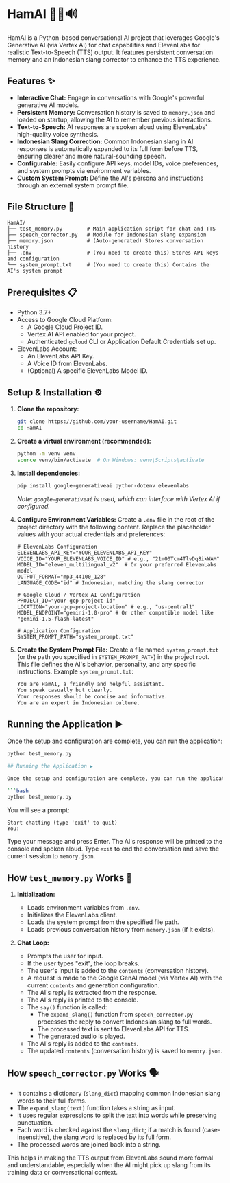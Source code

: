 # HamAI 🤖💬🔊

HamAI is a Python-based conversational AI project that leverages Google's Generative AI (via Vertex AI) for chat capabilities and ElevenLabs for realistic Text-to-Speech (TTS) output. It features persistent conversation memory and an Indonesian slang corrector to enhance the TTS experience.

## Features ✨

*   **Interactive Chat:** Engage in conversations with Google's powerful generative AI models.
*   **Persistent Memory:** Conversation history is saved to `memory.json` and loaded on startup, allowing the AI to remember previous interactions.
*   **Text-to-Speech:** AI responses are spoken aloud using ElevenLabs' high-quality voice synthesis.
*   **Indonesian Slang Correction:** Common Indonesian slang in AI responses is automatically expanded to its full form before TTS, ensuring clearer and more natural-sounding speech.
*   **Configurable:** Easily configure API keys, model IDs, voice preferences, and system prompts via environment variables.
*   **Custom System Prompt:** Define the AI's persona and instructions through an external system prompt file.

## File Structure 📂
```
HamAI/
├── test_memory.py        # Main application script for chat and TTS
├── speech_corrector.py   # Module for Indonesian slang expansion
├── memory.json           # (Auto-generated) Stores conversation history
├── .env                  # (You need to create this) Stores API keys and configuration
└── system_prompt.txt     # (You need to create this) Contains the AI's system prompt
```


## Prerequisites 📋

*   Python 3.7+
*   Access to Google Cloud Platform:
    *   A Google Cloud Project ID.
    *   Vertex AI API enabled for your project.
    *   Authenticated `gcloud` CLI or Application Default Credentials set up.
*   ElevenLabs Account:
    *   An ElevenLabs API Key.
    *   A Voice ID from ElevenLabs.
    *   (Optional) A specific ElevenLabs Model ID.

## Setup & Installation ⚙️

1.  **Clone the repository:**
    ```bash
    git clone https://github.com/your-username/HamAI.git
    cd HamAI
    ```

2.  **Create a virtual environment (recommended):**
    ```bash
    python -m venv venv
    source venv/bin/activate  # On Windows: venv\Scripts\activate
    ```

3.  **Install dependencies:**
    ```bash
    pip install google-generativeai python-dotenv elevenlabs
    ```
    *Note: `google-generativeai` is used, which can interface with Vertex AI if configured.*

4.  **Configure Environment Variables:**
    Create a `.env` file in the root of the project directory with the following content. Replace the placeholder values with your actual credentials and preferences:

    ```env
    # ElevenLabs Configuration
    ELEVENLABS_API_KEY="YOUR_ELEVENLABS_API_KEY"
    VOICE_ID="YOUR_ELEVENLABS_VOICE_ID" # e.g., "21m00Tcm4TlvDq8ikWAM"
    MODEL_ID="eleven_multilingual_v2"  # Or your preferred ElevenLabs model
    OUTPUT_FORMAT="mp3_44100_128"
    LANGUAGE_CODE="id" # Indonesian, matching the slang corrector

    # Google Cloud / Vertex AI Configuration
    PROJECT_ID="your-gcp-project-id"
    LOCATION="your-gcp-project-location" # e.g., "us-central1"
    MODEL_ENDPOINT="gemini-1.0-pro" # Or other compatible model like "gemini-1.5-flash-latest"

    # Application Configuration
    SYSTEM_PROMPT_PATH="system_prompt.txt"
    ```

5.  **Create the System Prompt File:**
    Create a file named `system_prompt.txt` (or the path you specified in `SYSTEM_PROMPT_PATH`) in the project root. This file defines the AI's behavior, personality, and any specific instructions.
    Example `system_prompt.txt`:
    ```txt
    You are HamAI, a friendly and helpful assistant.
    You speak casually but clearly.
    Your responses should be concise and informative.
    You are an expert in Indonesian culture.
    ```

## Running the Application ▶️

Once the setup and configuration are complete, you can run the application:

```bash
python test_memory.py

## Running the Application ▶️

Once the setup and configuration are complete, you can run the application:

```bash
python test_memory.py
```

You will see a prompt:
```
Start chatting (type 'exit' to quit)
You:
```
Type your message and press Enter. The AI's response will be printed to the console and spoken aloud. Type `exit` to end the conversation and save the current session to `memory.json`.

## How `test_memory.py` Works 🧠

1.  **Initialization:**
    *   Loads environment variables from `.env`.
    *   Initializes the ElevenLabs client.
    *   Loads the system prompt from the specified file path.
    *   Loads previous conversation history from `memory.json` (if it exists).

2.  **Chat Loop:**
    *   Prompts the user for input.
    *   If the user types "exit", the loop breaks.
    *   The user's input is added to the `contents` (conversation history).
    *   A request is made to the Google GenAI model (via Vertex AI) with the current `contents` and generation configuration.
    *   The AI's reply is extracted from the response.
    *   The AI's reply is printed to the console.
    *   The `say()` function is called:
        *   The `expand_slang()` function from `speech_corrector.py` processes the reply to convert Indonesian slang to full words.
        *   The processed text is sent to ElevenLabs API for TTS.
        *   The generated audio is played.
    *   The AI's reply is added to the `contents`.
    *   The updated `contents` (conversation history) is saved to `memory.json`.

## How `speech_corrector.py` Works 🗣️

*   It contains a dictionary (`slang_dict`) mapping common Indonesian slang words to their full forms.
*   The `expand_slang(text)` function takes a string as input.
*   It uses regular expressions to split the text into words while preserving punctuation.
*   Each word is checked against the `slang_dict`; if a match is found (case-insensitive), the slang word is replaced by its full form.
*   The processed words are joined back into a string.

This helps in making the TTS output from ElevenLabs sound more formal and understandable, especially when the AI might pick up slang from its training data or conversational context.
